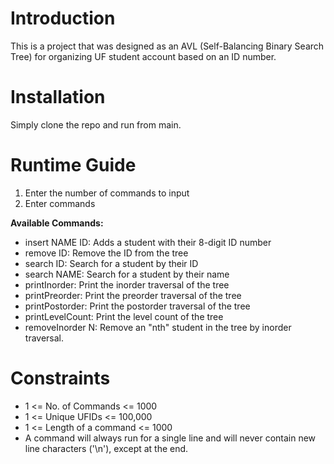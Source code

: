 # Introduction
This is a project that was designed as an AVL (Self-Balancing Binary Search Tree) for organizing UF student account based on an ID number. 

# Installation
Simply clone the repo and run from main.

# Runtime Guide 
1. Enter the number of commands to input
2. Enter commands

**Available Commands:**
- insert NAME ID: Adds a student with their 8-digit ID number
- remove ID: Remove the ID from the tree
- search ID: Search for a student by their ID
- search NAME: Search for a student by their name
- printInorder: Print the inorder traversal of the tree
- printPreorder: Print the preorder traversal of the tree
- printPostorder: Print the postorder traversal of the tree
- printLevelCount: Print the level count of the tree
- removeInorder N: Remove an "nth" student in the tree by inorder traversal.

# Constraints
- 1 <= No. of Commands <= 1000
- 1 <= Unique UFIDs <= 100,000
- 1 <= Length of a command <= 1000
- A command will always run for a single line and will never contain new line characters ('\n'), except at the end.

